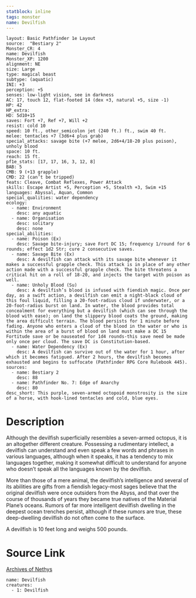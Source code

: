```yaml
---
statblock: inline
tags: monster
name: Devilfish
---
```

```statblock
layout: Basic Pathfinder 1e Layout
source:  "Bestiary 2"
Monster_CR: 4
name: Devilfish
Monster_XP: 1200
alignment: NE
size: Large
type: magical beast
subtype: (aquatic)
INI: +3
perception: +5
senses: low-light vision, see in darkness
AC: 17, touch 12, flat-footed 14 (dex +3, natural +5, size -1)
HP: 42
HP_extra: 
HD: 5d10+15
saves: Fort +7, Ref +7, Will +2
resist: cold 10
speed: 10 ft., other_semicolon jet (240 ft.) ft., swim 40 ft.
melee: tentacles +7 (3d6+4 plus grab)
special_attacks: savage bite (+7 melee, 2d6+4/18-20 plus poison), unholy blood
space: 10 ft.
reach: 15 ft.
pf1e_stats: [17, 17, 16, 3, 12, 8]
BAB: 5
CMB: 9 (+13 grapple)
CMD: 22 (can’t be tripped)
feats: Cleave, Combat Reflexes, Power Attack
skills: Escape Artist +5, Perception +5, Stealth +3, Swim +15
languages: Abyssal, Aquan, Common
special_qualities: water dependency
ecology:
  - name: Environment
    desc: any aquatic
  - name: Organisation
    desc: solitary
    desc: none
special_abilities:
  - name: Poison (Ex)
    desc: Savage bite-injury; save Fort DC 15; frequency 1/round for 6 rounds; effect 1d2 Str; cure 2 consecutive saves.
  - name: Savage Bite (Ex)
    desc: A devilfish can attack with its savage bite whenever it makes a successful grapple check. This attack is in place of any other action made with a successful grapple check. The bite threatens a critical hit on a roll of 18-20, and injects the target with poison as well.
  - name: Unholy Blood (Su)
    desc: A devilfish’s blood is infused with fiendish magic. Once per day, as a swift action, a devilfish can emit a night-black cloud of this foul liquid, filling a 20-foot-radius cloud if underwater, or a 20-foot-radius burst on land. In water, the blood provides total concealment for everything but a devilfish (which can see through the blood with ease); on land the slippery blood coats the ground, making the area difficult terrain. The blood persists for 1 minute before fading. Anyone who enters a cloud of the blood in the water or who is within the area of a burst of blood on land must make a DC 15 Fortitude save or be nauseated for 1d4 rounds-this save need be made only once per cloud. The save DC is Constitution-based.
  - name: Water Dependency (Ex)
    desc: A devilfish can survive out of the water for 1 hour, after which it becomes fatigued. After 2 hours, the devilfish becomes exhausted and begins to suffocate (Pathfinder RPG Core Rulebook 445).
sources:
  - name: Bestiary 2
    desc: 88
  - name: Pathfinder No. 7: Edge of Anarchy
    desc: 80
desc_short: This purple, seven-armed octopoid monstrosity is the size of a horse, with hook-lined tentacles and cold, blue eyes. 
```
# Description
Although the devilfish superficially resembles a seven-armed octopus, it is an altogether different creature. Possessing a rudimentary intellect, a devilfish can understand and even speak a few words and phrases in various languages, although when it speaks, it has a tendency to mix languages together, making it somewhat difficult to understand for anyone who doesn’t speak all the languages known by the devilfish. 

More than those of a mere animal, the devilfish’s intelligence and several of its abilities are gifts from a fiendish legacy-most sages believe that the original devilfish were once outsiders from the Abyss, and that over the course of thousands of years they became true natives of the Material Plane’s oceans. Rumors of far more intelligent devilfish dwelling in the deepest ocean trenches persist, although if these rumors are true, these deep-dwelling devilfish do not often come to the surface. 

A devilfish is 10 feet long and weighs 500 pounds.
# Source Link
[Archives of Nethys](https://aonprd.com/MonsterDisplay.aspx?ItemName=Devilfish)
```encounter-table
name: Devilfish
creatures:
  - 1: Devilfish
```
